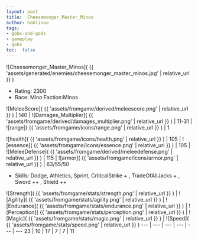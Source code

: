 ```yaml
---
layout: post
title:  Cheesemonger_Master_Minos
author: Goblinou
tags:
- gobs-and-gods
- gameplay
- gobs
toc:  false
---
```


![Cheesemonger_Master_Minos]( {{ 'assets/generated/enemies/cheesemonger_master_minos.jpg' | relative_url }} )
- Rating: 2300
- Race: Mino  Faction:Minos

![MeleeScore]( {{ 'assets/fromgame/derived/meleescore.png' | relative_url }} ) | 140 | ![Damages_Multiplier]( {{ 'assets/fromgame/derived/damages_multiplier.png' | relative_url }} ) | 11-31 | ![range]( {{ 'assets/fromgame/icons/range.png' | relative_url }} ) | 1


![health]( {{ 'assets/fromgame/icons/health.png' | relative_url }} ) | 105 | ![essence]( {{ 'assets/fromgame/icons/essence.png' | relative_url }} ) | 105 | ![MeleeDefense]( {{ 'assets/fromgame/derived/meleedefense.png' | relative_url }} ) | 115 | ![armor]( {{ 'assets/fromgame/icons/armor.png' | relative_url }} ) | 63/55/50

* Skills: Dodge, Athletics, Sprint, CriticalStrike + , TradeOfAllJacks + , Sword ++ , Shield ++ 

![Strength]( {{ 'assets/fromgame/stats/strength.png' | relative_url }} ) | ![Agility]( {{ 'assets/fromgame/stats/agility.png' | relative_url }} ) | ![Endurance]( {{ 'assets/fromgame/stats/endurance.png' | relative_url }} ) | ![Perception]( {{ 'assets/fromgame/stats/perception.png' | relative_url }} ) | ![Magic]( {{ 'assets/fromgame/stats/magic.png' | relative_url }} ) | ![Speed]( {{ 'assets/fromgame/stats/speed.png' | relative_url }} )
--- | --- | --- | --- | --- | ---
23 | 10 | 17 | 7 | 7 | 11

